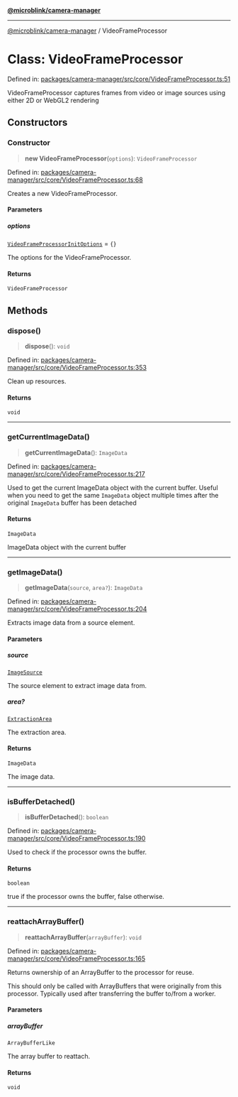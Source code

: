 [**@microblink/camera-manager**](../README.md)

---

[@microblink/camera-manager](../README.md) / VideoFrameProcessor

# Class: VideoFrameProcessor

Defined in: [packages/camera-manager/src/core/VideoFrameProcessor.ts:51](https://github.com/BlinkID/blinkid-web/blob/main/packages/camera-manager/src/core/VideoFrameProcessor.ts)

VideoFrameProcessor captures frames from video or image sources using either 2D or WebGL2 rendering

## Constructors

### Constructor

> **new VideoFrameProcessor**(`options`): `VideoFrameProcessor`

Defined in: [packages/camera-manager/src/core/VideoFrameProcessor.ts:68](https://github.com/BlinkID/blinkid-web/blob/main/packages/camera-manager/src/core/VideoFrameProcessor.ts)

Creates a new VideoFrameProcessor.

#### Parameters

##### options

[`VideoFrameProcessorInitOptions`](../type-aliases/VideoFrameProcessorInitOptions.md) = `{}`

The options for the VideoFrameProcessor.

#### Returns

`VideoFrameProcessor`

## Methods

### dispose()

> **dispose**(): `void`

Defined in: [packages/camera-manager/src/core/VideoFrameProcessor.ts:353](https://github.com/BlinkID/blinkid-web/blob/main/packages/camera-manager/src/core/VideoFrameProcessor.ts)

Clean up resources.

#### Returns

`void`

---

### getCurrentImageData()

> **getCurrentImageData**(): `ImageData`

Defined in: [packages/camera-manager/src/core/VideoFrameProcessor.ts:217](https://github.com/BlinkID/blinkid-web/blob/main/packages/camera-manager/src/core/VideoFrameProcessor.ts)

Used to get the current ImageData object with the current buffer. Useful
when you need to get the same `ImageData` object multiple times after the
original `ImageData` buffer has been detached

#### Returns

`ImageData`

ImageData object with the current buffer

---

### getImageData()

> **getImageData**(`source`, `area?`): `ImageData`

Defined in: [packages/camera-manager/src/core/VideoFrameProcessor.ts:204](https://github.com/BlinkID/blinkid-web/blob/main/packages/camera-manager/src/core/VideoFrameProcessor.ts)

Extracts image data from a source element.

#### Parameters

##### source

[`ImageSource`](../type-aliases/ImageSource.md)

The source element to extract image data from.

##### area?

[`ExtractionArea`](../type-aliases/ExtractionArea.md)

The extraction area.

#### Returns

`ImageData`

The image data.

---

### isBufferDetached()

> **isBufferDetached**(): `boolean`

Defined in: [packages/camera-manager/src/core/VideoFrameProcessor.ts:190](https://github.com/BlinkID/blinkid-web/blob/main/packages/camera-manager/src/core/VideoFrameProcessor.ts)

Used to check if the processor owns the buffer.

#### Returns

`boolean`

true if the processor owns the buffer, false otherwise.

---

### reattachArrayBuffer()

> **reattachArrayBuffer**(`arrayBuffer`): `void`

Defined in: [packages/camera-manager/src/core/VideoFrameProcessor.ts:165](https://github.com/BlinkID/blinkid-web/blob/main/packages/camera-manager/src/core/VideoFrameProcessor.ts)

Returns ownership of an ArrayBuffer to the processor for reuse.

This should only be called with ArrayBuffers that were originally from this processor.
Typically used after transferring the buffer to/from a worker.

#### Parameters

##### arrayBuffer

`ArrayBufferLike`

The array buffer to reattach.

#### Returns

`void`

